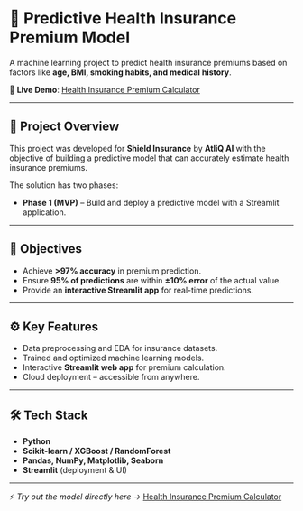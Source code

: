 # 🏥 Predictive Health Insurance Premium Model  

A machine learning project to predict health insurance premiums based on factors like **age, BMI, smoking habits, and medical history**.  

🔗 **Live Demo**: [Health Insurance Premium Calculator](https://health-insurance-premium-calculation.streamlit.app/)  

---

## 📌 Project Overview  
This project was developed for **Shield Insurance** by **AtliQ AI** with the objective of building a predictive model that can accurately estimate health insurance premiums.  

The solution has two phases:  
- **Phase 1 (MVP)** – Build and deploy a predictive model with a Streamlit application.   

---

## 🎯 Objectives  
- Achieve **>97% accuracy** in premium prediction.  
- Ensure **95% of predictions** are within **±10% error** of the actual value.  
- Provide an **interactive Streamlit app** for real-time predictions.  

---

## ⚙️ Key Features  
- Data preprocessing and EDA for insurance datasets.  
- Trained and optimized machine learning models.  
- Interactive **Streamlit web app** for premium calculation.  
- Cloud deployment – accessible from anywhere.  

---

## 🛠️ Tech Stack  
- **Python**  
- **Scikit-learn / XGBoost / RandomForest**  
- **Pandas, NumPy, Matplotlib, Seaborn**  
- **Streamlit** (deployment & UI)  

---

⚡ *Try out the model directly here →* [Health Insurance Premium Calculator](https://health-insurance-premium-calculation.streamlit.app/)  


